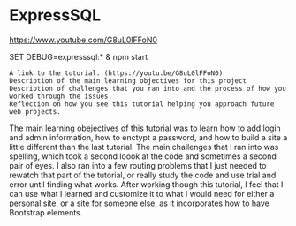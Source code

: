 # ExpressSQL
 https://www.youtube.com/G8uL0lFFoN0

SET DEBUG=expresssql:* & npm start


    A link to the tutorial. (https://youtu.be/G8uL0lFFoN0)
    Description of the main learning objectives for this project
    Description of challenges that you ran into and the process of how you worked through the issues.
    Reflection on how you see this tutorial helping you approach future web projects.

The main learning obejectives of this tutorial was to learn how to add login and admin information, how to enctypt a password, and how to build a site a little different than the last tutorial.
The main challenges that I ran into was spelling, which took a second loook at the code and sometimes a second pair of eyes. I also ran into a few routing problems that I just needed to rewatch that part of the tutorial, or really study the code and use trial and error until finding what works.
After working though this tutorial, I feel that I can use what I learned and customize it to what I would need for either a personal site, or a site for someone else, as it incorporates how to have Bootstrap elements.